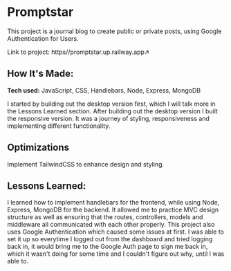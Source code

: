 # Promptstar
This project is a journal blog to create public or private posts, using Google Authentication for Users.

Link to project: https//promptstar.up.railway.app↗
## How It's Made:

**Tech used:** JavaScript, CSS, Handlebars, Node, Express, MongoDB

I started by building out the desktop version first, which I will talk more in the Lessons Learned section. After building out the desktop 
version I built the responsive version. It was a journey of styling, responsiveness and implementing different functionality.

## Optimizations

Implement TailwindCSS to enhance design and styling.

## Lessons Learned:

I learned how to implement handlebars for the frontend, while using Node, Express, MongoDB for the backend. It allowed me to practice MVC design structure as
well as ensuring that the routes, controllers, models and middleware all communicated with each other properly. This project also uses Google Authentication 
which caused some issues at first. I was able to set it up so everytime I logged out from the dashboard and tried logging back in, it would bring me to the
Google Auth page to sign me back in, which it wasn't doing for some time and I couldn't figure out why, until I was able to.
